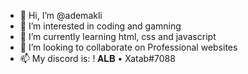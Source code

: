 - 👋 Hi, I’m @ademakli
- 👀 I’m interested in coding and gamning
- 🌱 I’m currently learning html, css and javascript
- 💞️ I’m looking to collaborate on Professional websites
- 📫 My discord is: ! 𝐀𝐋𝐁 • Xatab#7088

<!---
ademakli/ademakli is a ✨ special ✨ repository because its `README.md` (this file) appears on your GitHub profile.
You can click the Preview link to take a look at your changes.
--->

